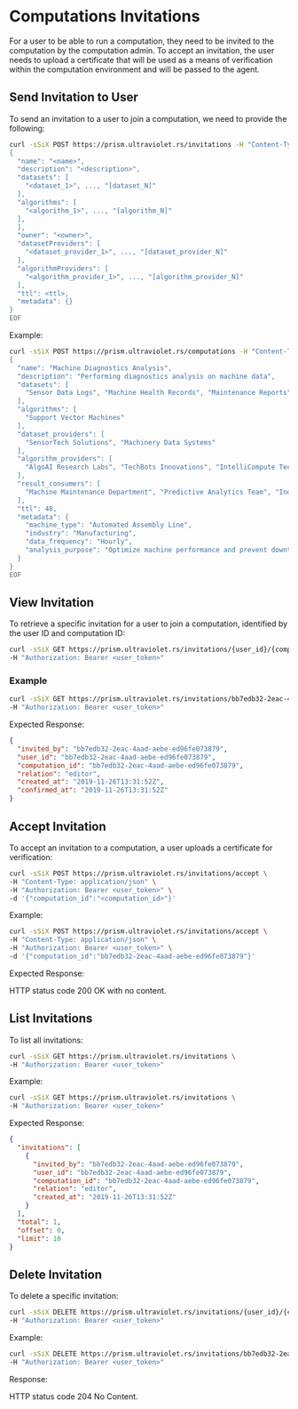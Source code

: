 # Computations Invitations

For a user to be able to run a computation, they need to be invited to the computation by the computation admin. To accept an invitation, the user needs to upload a certificate that will be used as a means of verification within the computation environment and will be passed to the agent.

## Send Invitation to User

To send an invitation to a user to join a computation, we need to provide the following:

```bash
curl -sSiX POST https://prism.ultraviolet.rs/invitations -H "Content-Type: application/json" -H "Authorization: Bearer <user_token>" -d @- << EOF
{
  "name": "<name>",
  "description": "<description>",
  "datasets": [
    "<dataset_1>", ..., "[dataset_N]"
  ],
  "algorithms": [
    "<algorithm_1>", ..., "[algorithm_N]"
  ],
  ],
  "owner": "<owner>",
  "datasetProviders": [
    "<dataset_provider_1>", ..., "[dataset_provider_N]"
  ],
  "algorithmProviders": [
    "<algorithm_provider_1>", ..., "[algorithm_provider_N]"
  ],
  "ttl": <ttl>,
  "metadata": {}
}
EOF
```

Example:

```bash
curl -sSiX POST https://prism.ultraviolet.rs/computations -H "Content-Type: application/json" -H "Authorization: Bearer <user_token>" -d @- << EOF
{
  "name": "Machine Diagnostics Analysis",
  "description": "Performing diagnostics analysis on machine data",
  "datasets": [
    "Sensor Data Logs", "Machine Health Records", "Maintenance Reports"
  ],
  "algorithms": [
    "Support Vector Machines"
  ],
  "dataset_providers": [
    "SensorTech Solutions", "Machinery Data Systems"
  ],
  "algorithm_providers": [
    "AlgoAI Research Labs", "TechBots Innovations", "IntelliCompute Technologies"
  ],
  "result_consumers": [
    "Machine Maintenance Department", "Predictive Analytics Team", "Industrial Automation Division"
  ],
  "ttl": 48,
  "metadata": {
    "machine_type": "Automated Assembly Line",
    "industry": "Manufacturing",
    "data_frequency": "Hourly",
    "analysis_purpose": "Optimize machine performance and prevent downtime"
  }
}
EOF
```

## View Invitation

To retrieve a specific invitation for a user to join a computation, identified by the user ID and computation ID:

```bash
curl -sSiX GET https://prism.ultraviolet.rs/invitations/{user_id}/{computation_id} \
-H "Authorization: Bearer <user_token>"
```

### Example

```bash
curl -sSiX GET https://prism.ultraviolet.rs/invitations/bb7edb32-2eac-4aad-aebe-ed96fe073879/bb7edb32-2eac-4aad-aebe-ed96fe073879 \
-H "Authorization: Bearer <user_token>"
```

Expected Response:

```json
{
  "invited_by": "bb7edb32-2eac-4aad-aebe-ed96fe073879",
  "user_id": "bb7edb32-2eac-4aad-aebe-ed96fe073879",
  "computation_id": "bb7edb32-2eac-4aad-aebe-ed96fe073879",
  "relation": "editor",
  "created_at": "2019-11-26T13:31:52Z",
  "confirmed_at": "2019-11-26T13:31:52Z"
}
```

## Accept Invitation

To accept an invitation to a computation, a user uploads a certificate for verification:

```bash
curl -sSiX POST https://prism.ultraviolet.rs/invitations/accept \
-H "Content-Type: application/json" \
-H "Authorization: Bearer <user_token>" \
-d '{"computation_id":"<computation_id>"}'
```

Example:

```bash
curl -sSiX POST https://prism.ultraviolet.rs/invitations/accept \
-H "Content-Type: application/json" \
-H "Authorization: Bearer <user_token>" \
-d '{"computation_id":"bb7edb32-2eac-4aad-aebe-ed96fe073879"}'
```

Expected Response:

HTTP status code 200 OK with no content.

## List Invitations

To list all invitations:

```bash
curl -sSiX GET https://prism.ultraviolet.rs/invitations \
-H "Authorization: Bearer <user_token>"
```

Example:

```bash
curl -sSiX GET https://prism.ultraviolet.rs/invitations \
-H "Authorization: Bearer <user_token>"
```

Expected Response:

```json
{
  "invitations": [
    {
      "invited_by": "bb7edb32-2eac-4aad-aebe-ed96fe073879",
      "user_id": "bb7edb32-2eac-4aad-aebe-ed96fe073879",
      "computation_id": "bb7edb32-2eac-4aad-aebe-ed96fe073879",
      "relation": "editor",
      "created_at": "2019-11-26T13:31:52Z"
    }
  ],
  "total": 1,
  "offset": 0,
  "limit": 10
}
```

## Delete Invitation

To delete a specific invitation:

```bash
curl -sSiX DELETE https://prism.ultraviolet.rs/invitations/{user_id}/{computation_id} \
-H "Authorization: Bearer <user_token>"
```

Example:

```bash
curl -sSiX DELETE https://prism.ultraviolet.rs/invitations/bb7edb32-2eac-4aad-aebe-ed96fe073879/bb7edb32-2eac-4aad-aebe-ed96fe073879 \
-H "Authorization: Bearer <user_token>"
```

Response:

HTTP status code 204 No Content.
